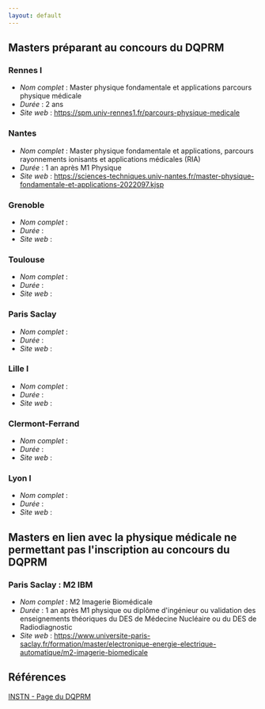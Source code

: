 ```yaml
---
layout: default
---
```

## Masters préparant au concours du DQPRM

### Rennes I
- *Nom complet* : Master physique fondamentale et applications parcours physique médicale
- *Durée* : 2 ans
- *Site web* : <https://spm.univ-rennes1.fr/parcours-physique-medicale>

### Nantes
- *Nom complet* : Master physique fondamentale et applications, parcours rayonnements ionisants et applications médicales (RIA)
- *Durée* : 1 an après M1 Physique
- *Site web* : <https://sciences-techniques.univ-nantes.fr/master-physique-fondamentale-et-applications-2022097.kjsp>

### Grenoble
- *Nom complet* :
- *Durée* :
- *Site web* :

### Toulouse
- *Nom complet* :
- *Durée* :
- *Site web* :

### Paris Saclay
- *Nom complet* :
- *Durée* :
- *Site web* :

### Lille I
- *Nom complet* :
- *Durée* :
- *Site web* :

### Clermont-Ferrand
- *Nom complet* :
- *Durée* :
- *Site web* :

### Lyon I
- *Nom complet* :
- *Durée* :
- *Site web* :

## Masters en lien avec la physique médicale ne permettant pas l'inscription au concours du DQPRM

### Paris Saclay : M2 IBM
- *Nom complet* : M2 Imagerie Biomédicale
- *Durée* : 1 an après M1 physique ou diplôme d'ingénieur ou validation des enseignements théoriques du DES de Médecine Nucléaire ou du DES de Radiodiagnostic
- *Site web* : <https://www.universite-paris-saclay.fr/formation/master/electronique-energie-electrique-automatique/m2-imagerie-biomedicale>

## Références
[INSTN - Page du DQPRM](http://www-instn.cea.fr/formations/diplomes-et-titres/liste-des-diplomes-et-titres/diplome-de-qualification-en-physique-radiologique-et-medicale-dqprm,13.html)
